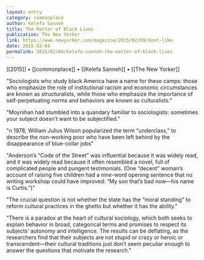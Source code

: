 ```yaml
---
layout: entry
category: commonplace
author: Kelefa Sanneh
title: The Matter of Black Lives
publication: The New Yorker
link: https://www.newyorker.com/magazine/2015/02/09/dont-like
date: 2015-02-04
permalink: 2015/02/04/kelefa-sanneh-the-matter-of-black-lives
---
```


[[2015]] • [[commonplace]] • [[Kelefa Sanneh]] • [[The New Yorker]]

"Sociologists who study black America have a name for these camps: those who emphasize the role of institutional racism and economic circumstances are known as structuralists, while those who emphasize the importance of self-perpetuating norms and behaviors are known as culturalists."

"Moynihan had stumbled into a quandary familiar to sociologists: sometimes your subject doesn’t want to be subjectified."

"n 1978, William Julius Wilson popularized the term “underclass,” to describe the non-working poor who have been left behind by the disappearance of blue-collar jobs"

"Anderson’s “Code of the Street” was influential because it was widely read, and it was widely read because it often resembled a novel, full of complicated people and pungent testimonials. (One “decent” woman’s account of raising five children had a nine-word opening sentence that no writing workshop could have improved: “My son that’s bad now—his name is Curtis.”)"

"The crucial question is not whether the state has the “moral standing” to reform cultural practices in the ghetto but whether it has the ability."
 
"There is a paradox at the heart of cultural sociology, which both seeks to explain behavior in broad, categorical terms and promises to respect its subjects’ autonomy and intelligence. The results can be deflating, as the researchers find that their subjects are not stupid or crazy or heroic or transcendent—their cultural traditions just don’t seem peculiar enough to answer the questions that motivate the research."

